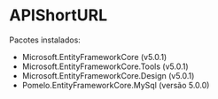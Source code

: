 # APIShortURL

Pacotes instalados:

- Microsoft.EntityFrameworkCore (v5.0.1)
- Microsoft.EntityFrameworkCore.Tools (v5.0.1)
- Microsoft.EntityFrameworkCore.Design (v5.0.1)
- Pomelo.EntityFrameworkCore.MySql (versão 5.0.0)
